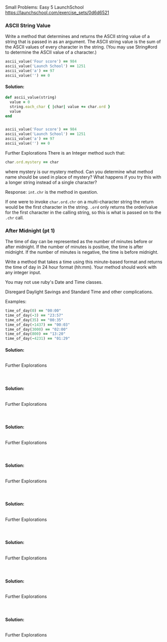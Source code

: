 Small Problems: Easy 5
LaunchSchool
https://launchschool.com/exercise_sets/0d6d6521

### ASCII String Value
Write a method that determines and returns the ASCII string value of a string that is passed in as an argument. The ASCII string value is the sum of the ASCII values of every character in the string. (You may use String#ord to determine the ASCII value of a character.)

```ruby
ascii_value('Four score') == 984
ascii_value('Launch School') == 1251
ascii_value('a') == 97
ascii_value('') == 0
```

#### Solution: 

```ruby
def ascii_value(string)
  value = 0
  string.each_char { |char| value += char.ord }
  value
end


ascii_value('Four score') == 984
ascii_value('Launch School') == 1251
ascii_value('a') == 97
ascii_value('') == 0
```

Further Explorations
There is an Integer method such that:

```ruby
char.ord.mystery == char
```
where mystery is our mystery method. Can you determine what method name should be used in place of mystery? What happens if you try this with a longer string instead of a single character?

Response:
`int.chr` is the method in question.

If one were to invoke `char.ord.chr` on a multi-character string the return would be the first character in the string.  `.ord` only returns the order/value for the first character in the calling string, so this is what is passed on to the `.chr` call.


### After Midnight (pt 1)
The time of day can be represented as the number of minutes before or after midnight. If the number of minutes is positive, the time is after midnight. If the number of minutes is negative, the time is before midnight.

Write a method that takes a time using this minute-based format and returns the time of day in 24 hour format (hh:mm). Your method should work with any integer input.

You may not use ruby's Date and Time classes.

Disregard Daylight Savings and Standard Time and other complications.

Examples:

```ruby
time_of_day(0) == "00:00"
time_of_day(-3) == "23:57"
time_of_day(35) == "00:35"
time_of_day(-1437) == "00:03"
time_of_day(3000) == "02:00"
time_of_day(800) == "13:20"
time_of_day(-4231) == "01:29"
```

#### Solution: 

```ruby

```

Further Explorations

```ruby

```

### 

```ruby

```

#### Solution: 

```ruby

```

Further Explorations

```ruby

```
### 

```ruby

```

#### Solution: 

```ruby

```

Further Explorations

```ruby

```
### 

```ruby

```

#### Solution: 

```ruby

```

Further Explorations

```ruby

```
### 

```ruby

```

#### Solution: 

```ruby

```

Further Explorations

```ruby

```
### 

```ruby

```

#### Solution: 

```ruby

```

Further Explorations

```ruby

```
### 

```ruby

```

#### Solution: 

```ruby

```

Further Explorations

```ruby

```
### 

```ruby

```

#### Solution: 

```ruby

```

Further Explorations

```ruby

```
